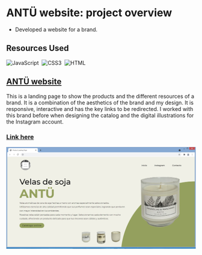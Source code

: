 # ANTÜ website: project overview
* Developed a website for a brand.

## Resources Used
![JavaScript](https://img.shields.io/badge/Javascript-f7df1e?style=for-the-badge&logo=javascript&logoColor=black)&nbsp;
![CSS3](https://img.shields.io/badge/CSS3-00599C?style=for-the-badge&logo=CSS3&logoColor=white)&nbsp; 
![HTML](https://img.shields.io/badge/HTML5-E34F26?style=for-the-badge&logo=html5&logoColor=white)&nbsp;


## [ANTÜ website](https://melisadigiacomo.github.io/product-landingpage/)
This is a landing page to show the products and the different resources of a brand. It is a combination of the aesthetics of the brand and my design. It is responsive, interactive and has the key links to be redirected. I worked with this brand before when designing the catalog and the digital illustrations for the Instagram account.

### [Link here](https://melisadigiacomo.github.io/product-landingpage/)

![ANTU-landingpage](images/antu-landingpage.jpg)
